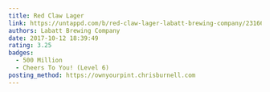 ```yaml
---
title: Red Claw Lager
link: https://untappd.com/b/red-claw-lager-labatt-brewing-company/2316637
authors: Labatt Brewing Company
date: 2017-10-12 18:39:49
rating: 3.25
badges:
  - 500 Million
  - Cheers To You! (Level 6)
posting_method: https://ownyourpint.chrisburnell.com
---
```

